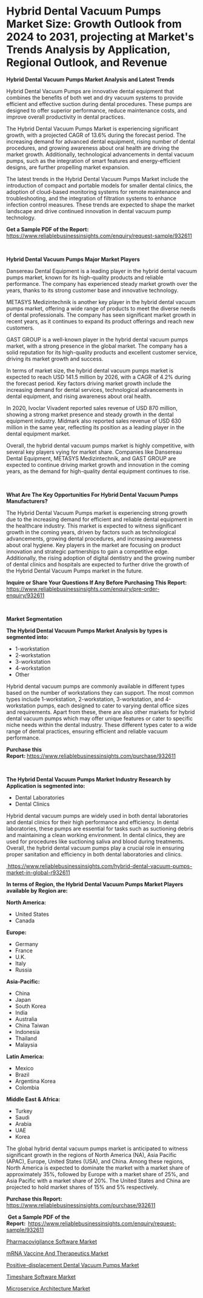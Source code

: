 <p><h1>Hybrid Dental Vacuum Pumps Market Size: Growth Outlook from 2024 to 2031, projecting at Market's Trends Analysis by Application, Regional Outlook, and Revenue</h1></p><p><strong>Hybrid Dental Vacuum Pumps Market Analysis and Latest Trends</strong></p>
<p><p>Hybrid Dental Vacuum Pumps are innovative dental equipment that combines the benefits of both wet and dry vacuum systems to provide efficient and effective suction during dental procedures. These pumps are designed to offer superior performance, reduce maintenance costs, and improve overall productivity in dental practices.</p><p>The Hybrid Dental Vacuum Pumps Market is experiencing significant growth, with a projected CAGR of 13.6% during the forecast period. The increasing demand for advanced dental equipment, rising number of dental procedures, and growing awareness about oral health are driving the market growth. Additionally, technological advancements in dental vacuum pumps, such as the integration of smart features and energy-efficient designs, are further propelling market expansion.</p><p>The latest trends in the Hybrid Dental Vacuum Pumps Market include the introduction of compact and portable models for smaller dental clinics, the adoption of cloud-based monitoring systems for remote maintenance and troubleshooting, and the integration of filtration systems to enhance infection control measures. These trends are expected to shape the market landscape and drive continued innovation in dental vacuum pump technology.</p></p>
<p><strong>Get a Sample PDF of the Report:&nbsp;</strong> <a href="https://www.reliablebusinessinsights.com/enquiry/request-sample/932611">https://www.reliablebusinessinsights.com/enquiry/request-sample/932611</a></p>
<p>&nbsp;</p>
<p><strong>Hybrid Dental Vacuum Pumps Major Market Players</strong></p>
<p><p>Dansereau Dental Equipment is a leading player in the hybrid dental vacuum pumps market, known for its high-quality products and reliable performance. The company has experienced steady market growth over the years, thanks to its strong customer base and innovative technology.</p><p>METASYS Medizintechnik is another key player in the hybrid dental vacuum pumps market, offering a wide range of products to meet the diverse needs of dental professionals. The company has seen significant market growth in recent years, as it continues to expand its product offerings and reach new customers.</p><p>GAST GROUP is a well-known player in the hybrid dental vacuum pumps market, with a strong presence in the global market. The company has a solid reputation for its high-quality products and excellent customer service, driving its market growth and success.</p><p>In terms of market size, the hybrid dental vacuum pumps market is expected to reach USD 141.5 million by 2026, with a CAGR of 4.2% during the forecast period. Key factors driving market growth include the increasing demand for dental services, technological advancements in dental equipment, and rising awareness about oral health.</p><p>In 2020, Ivoclar Vivadent reported sales revenue of USD 870 million, showing a strong market presence and steady growth in the dental equipment industry. Midmark also reported sales revenue of USD 630 million in the same year, reflecting its position as a leading player in the dental equipment market.</p><p>Overall, the hybrid dental vacuum pumps market is highly competitive, with several key players vying for market share. Companies like Dansereau Dental Equipment, METASYS Medizintechnik, and GAST GROUP are expected to continue driving market growth and innovation in the coming years, as the demand for high-quality dental equipment continues to rise.</p></p>
<p>&nbsp;</p>
<p><strong>What Are The Key Opportunities For Hybrid Dental Vacuum Pumps Manufacturers?</strong></p>
<p><p>The Hybrid Dental Vacuum Pumps market is experiencing strong growth due to the increasing demand for efficient and reliable dental equipment in the healthcare industry. This market is expected to witness significant growth in the coming years, driven by factors such as technological advancements, growing dental procedures, and increasing awareness about oral hygiene. Key players in the market are focusing on product innovation and strategic partnerships to gain a competitive edge. Additionally, the rising adoption of digital dentistry and the growing number of dental clinics and hospitals are expected to further drive the growth of the Hybrid Dental Vacuum Pumps market in the future.</p></p>
<p><strong>Inquire or Share Your Questions If Any Before Purchasing This Report:</strong> <a href="https://www.reliablebusinessinsights.com/enquiry/pre-order-enquiry/932611">https://www.reliablebusinessinsights.com/enquiry/pre-order-enquiry/932611</a></p>
<p>&nbsp;</p>
<p><strong>Market Segmentation</strong></p>
<p><strong>The Hybrid Dental Vacuum Pumps Market Analysis by types is segmented into:</strong></p>
<p><ul><li>1-workstation</li><li>2-workstation</li><li>3-workstation</li><li>4-workstation</li><li>Other</li></ul></p>
<p><p>Hybrid dental vacuum pumps are commonly available in different types based on the number of workstations they can support. The most common types include 1-workstation, 2-workstation, 3-workstation, and 4-workstation pumps, each designed to cater to varying dental office sizes and requirements. Apart from these, there are also other markets for hybrid dental vacuum pumps which may offer unique features or cater to specific niche needs within the dental industry. These different types cater to a wide range of dental practices, ensuring efficient and reliable vacuum performance.</p></p>
<p><strong>Purchase this Report:&nbsp;</strong><a href="https://www.reliablebusinessinsights.com/purchase/932611">https://www.reliablebusinessinsights.com/purchase/932611</a></p>
<p>&nbsp;</p>
<p><strong>The Hybrid Dental Vacuum Pumps Market Industry Research by Application is segmented into:</strong></p>
<p><ul><li>Dental Laboratories</li><li>Dental Clinics</li></ul></p>
<p><p>Hybrid dental vacuum pumps are widely used in both dental laboratories and dental clinics for their high performance and efficiency. In dental laboratories, these pumps are essential for tasks such as suctioning debris and maintaining a clean working environment. In dental clinics, they are used for procedures like suctioning saliva and blood during treatments. Overall, the hybrid dental vacuum pumps play a crucial role in ensuring proper sanitation and efficiency in both dental laboratories and clinics.</p></p>
<p><a href="https://www.reliablebusinessinsights.com/hybrid-dental-vacuum-pumps-market-in-global-r932611">&nbsp;https://www.reliablebusinessinsights.com/hybrid-dental-vacuum-pumps-market-in-global-r932611</a></p>
<p><strong>In terms of Region, the Hybrid Dental Vacuum Pumps Market Players available by Region are:</strong></p>
<p>
    <p> <strong> North America: </strong>
        <ul>
            <li>United States</li>
            <li>Canada</li>
        </ul>
        </p> 
    <p> <strong> Europe: </strong>
        <ul>
            <li>Germany</li>
            <li>France</li>
            <li>U.K.</li>
            <li>Italy</li>
            <li>Russia</li>
        </ul>
        </p> 
    <p> <strong> Asia-Pacific: </strong>
        <ul>
            <li>China</li>
            <li>Japan</li>
            <li>South Korea</li>
            <li>India</li>
            <li>Australia</li>
            <li>China Taiwan</li>
            <li>Indonesia</li>
            <li>Thailand</li>
            <li>Malaysia</li>
        </ul>
        </p> 
    <p> <strong> Latin America: </strong>
        <ul>
            <li>Mexico</li>
            <li>Brazil</li>
            <li>Argentina Korea</li>
            <li>Colombia</li>
        </ul>
        </p> 
    <p> <strong> Middle East & Africa: </strong>
        <ul>
            <li>Turkey</li>
            <li>Saudi</li>
            <li>Arabia</li>
            <li>UAE</li>
            <li>Korea</li>
        </ul>
    </p>
    </p>
<p><p>The global hybrid dental vacuum pumps market is anticipated to witness significant growth in the regions of North America (NA), Asia Pacific (APAC), Europe, United States (USA), and China. Among these regions, North America is expected to dominate the market with a market share of approximately 35%, followed by Europe with a market share of 25%, and Asia Pacific with a market share of 20%. The United States and China are projected to hold market shares of 15% and 5% respectively.</p></p>
<p><strong>Purchase this Report: </strong><a href="https://www.reliablebusinessinsights.com/purchase/932611">https://www.reliablebusinessinsights.com/purchase/932611</a></p>
<p>&nbsp;<strong>Get a Sample PDF of the Report:&nbsp;&nbsp;</strong><a href="https://www.reliablebusinessinsights.com/enquiry/request-sample/932611">https://www.reliablebusinessinsights.com/enquiry/request-sample/932611</a></p>
<p><strong></strong></p>
<p><p><a href="https://medium.com/@david.mackay7867865/insights-into-the-pharmacovigilance-software-industry-market-financial-status-market-size-and-2827be856337">Pharmacovigilance Software Market</a></p><p><a href="https://medium.com/@bessiperez20/market-forecast-global-mrna-vaccine-and-therapeutics-trends-and-impact-analysis-2024-2031-by-f95432ab0727">mRNA Vaccine And Therapeutics Market</a></p><p><a href="https://github.com/nafisalvee228/Market-Research-Report-List-2/blob/main/positive-displacement-dental-vacuum-pumps-market.md">Positive-displacement Dental Vacuum Pumps Market</a></p><p><a href="https://medium.com/@sloanlkins7856/timeshare-software-market-indicators-market-size-regional-breakdown-market-player-analysis-and-f47124594edb">Timeshare Software Market</a></p><p><a href="https://medium.com/@brendafgmorris532/microservice-architecture-industry-sector-market-dynamics-and-future-scenarios-2024-2031-48e399e608c2">Microservice Architecture Market</a></p></p>